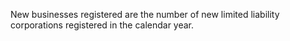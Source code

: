 New businesses registered are the number of new limited liability corporations registered in the calendar year.